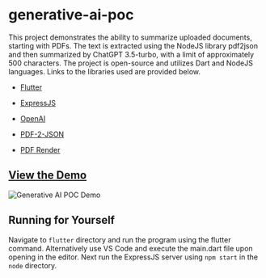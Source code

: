 # generative-ai-poc

This project demonstrates the ability to summarize uploaded documents, starting with PDFs. The text is extracted using the NodeJS library pdf2json and then summarized by ChatGPT 3.5-turbo, with a limit of approximately 500 characters. The project is open-source and utilizes Dart and NodeJS languages. Links to the libraries used are provided below.

* [Flutter](https://docs.flutter.dev/)

* [ExpressJS](https://expressjs.com/)

* [OpenAI](https://platform.openai.com/overview)

* [PDF-2-JSON](https://www.npmjs.com/package/pdf2json)

* [PDF Render](https://pub.dev/packages/pdf_render)

## [View the Demo](./docs/generative-ai-poc-demo.gif)

![Generative AI POC Demo](./docs/generative-ai-poc-demo.gif)

## Running for Yourself

Navigate to `flutter` directory and run the program using the flutter command. Alternatively use VS Code and execute the main.dart file upon opening in the editor. Next run the ExpressJS server using `npm start` in the `node` directory.
